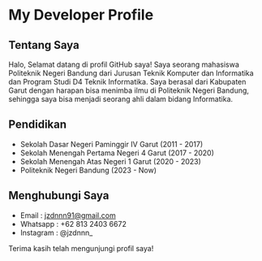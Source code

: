 # My Developer Profile

## Tentang Saya

Halo, Selamat datang di profil GitHub saya! Saya seorang mahasiswa Politeknik Negeri Bandung dari Jurusan Teknik Komputer dan Informatika dan Program Studi D4 Teknik Informatika. Saya berasal dari Kabupaten Garut dengan harapan bisa menimba ilmu di Politeknik Negeri Bandung, sehingga saya bisa menjadi seorang ahli dalam bidang Informatika.

## Pendidikan

+ Sekolah Dasar Negeri Paminggir IV Garut     (2011 - 2017)
+ Sekolah Menengah Pertama Negeri 4 Garut     (2017 - 2020)
+ Sekolah Menengah Atas Negeri 1 Garut        (2020 - 2023)
+ Politeknik Negeri Bandung                   (2023 - Now)

## Menghubungi Saya

+ Email       : jzdnnn91@gmail.com
+ Whatsapp    : +62 813 2403 6672
+ Instagram   : @jzdnnn_

Terima kasih telah mengunjungi profil saya!
<!--
**jzdnnn/jzdnnn** is a ✨ _special_ ✨ repository because its `README.md` (this file) appears on your GitHub profile.

Here are some ideas to get you started:

- 🔭 I’m currently working on ...
- 🌱 I’m currently learning ...
- 👯 I’m looking to collaborate on ...
- 🤔 I’m looking for help with ...
- 💬 Ask me about ...
- 📫 How to reach me: ...
- 😄 Pronouns: ...
- ⚡ Fun fact: ...
-->
